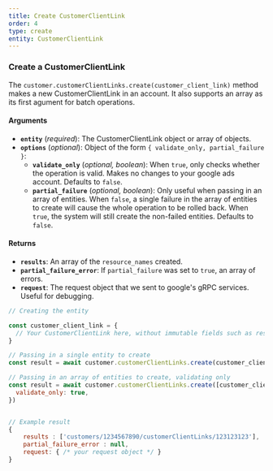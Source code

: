 ```yaml
---
title: Create CustomerClientLink
order: 4
type: create
entity: CustomerClientLink
---
```


### Create a CustomerClientLink

The `customer.customerClientLinks.create(customer_client_link)` method makes a new CustomerClientLink in an account. It also supports an array as its first agument for batch operations.

#### Arguments

- **`entity`** (_required_): The CustomerClientLink object or array of objects.
- **`options`** (_optional_): Object of the form `{ validate_only, partial_failure }`:
  - **`validate_only`** (_optional, boolean_): When `true`, only checks whether the operation is valid. Makes no changes to your google ads account. Defaults to `false`.
  - **`partial_failure`** (_optional, boolean_): Only useful when passing in an array of entities. When `false`, a single failure in the array of entities to create will cause the whole operation to be rolled back. When `true`, the system will still create the non-failed entities. Defaults to `false`.

#### Returns

- **`results`**: An array of the `resource_names` created.
- **`partial_failure_error`**: If `partial_failure` was set to `true`, an array of errors.
- **`request`**: The request object that we sent to google's gRPC services. Useful for debugging.

```javascript
// Creating the entity

const customer_client_link = {
  // Your CustomerClientLink here, without immutable fields such as resource_name
}

// Passing in a single entity to create
const result = await customer.customerClientLinks.create(customer_client_link)

// Passing in an array of entities to create, validating only
const result = await customer.customerClientLinks.create([customer_client_link, other_customer_client_link], {
  validate_only: true,
})
```

```javascript

// Example result
{
	results : ['customers/1234567890/customerClientLinks/123123123'],
	partial_failure_error : null,
	request: { /* your request object */ }
}

```
